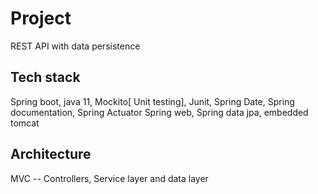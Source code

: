 # Project 
 REST API with data persistence 

## Tech stack  
Spring boot, java 11, Mockito[ Unit testing], Junit, Spring Date, Spring documentation, Spring Actuator
Spring web, Spring data jpa, embedded tomcat 

## Architecture 
MVC -- Controllers, Service layer and data layer  



 



